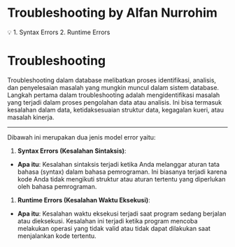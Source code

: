 # Troubleshooting by Alfan Nurrohim

<aside>
💡 1. Syntax Errors 
2. Runtime Errors

</aside>

# Troubleshooting

Troubleshooting dalam database melibatkan proses identifikasi, analisis, dan penyelesaian masalah yang mungkin muncul dalam sistem database. Langkah pertama dalam troubleshooting adalah mengidentifikasi masalah yang terjadi dalam proses pengolahan data atau analisis. Ini bisa termasuk kesalahan dalam data, ketidaksesuaian struktur data, kegagalan kueri, atau masalah kinerja.

---

Dibawah ini merupakan dua jenis model error yaitu:

1. **Syntax Errors (Kesalahan Sintaksis)**:
- **Apa itu**: Kesalahan sintaksis terjadi ketika Anda melanggar aturan tata bahasa (syntax) dalam bahasa pemrograman. Ini biasanya terjadi karena kode Anda tidak mengikuti struktur atau aturan tertentu yang diperlukan oleh bahasa pemrograman.
1. **Runtime Errors (Kesalahan Waktu Eksekusi)**:
- **Apa itu**: Kesalahan waktu eksekusi terjadi saat program sedang berjalan atau dieksekusi. Kesalahan ini terjadi ketika program mencoba melakukan operasi yang tidak valid atau tidak dapat dilakukan saat menjalankan kode tertentu.